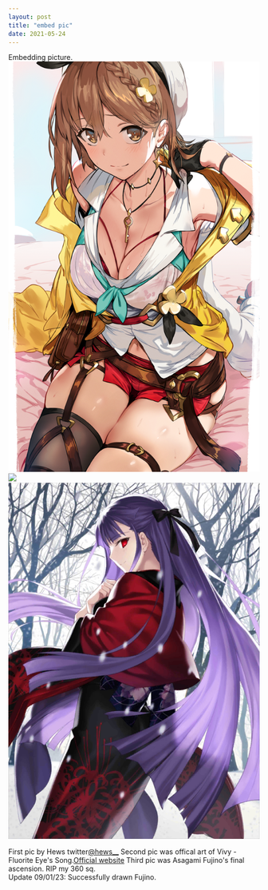 ```yaml
---
layout: post
title: "embed pic"
date: 2021-05-24
---
```

Embedding picture.<br>
<a href="#img1"><img src="/images/86921342_p0.png"></a>
<a href="#" class="lightbox" id="img1"><span style="background-image: url('/images/86921342_p0.png')"></span></a><br>
<a href="#img2"><img src="https://vivy-portal.com/assets/img/top/main/kv3_pc.jpg"></a>
<a href="#_" class="lightbox" id="img2"><span style="background-image: url('https://vivy-portal.com/assets/img/top/main/kv3_pc.jpg')"></span></a><br>
<a href="#img3"><img src="/images/Asagami Fujino_4.png"></a>
<a href="#_" class="lightbox" id="img3"><span style="background-image: url('/images/Asagami Fujino_4.png')"></span></a>
<!-- The "picture.jpg" file is located in the images folder at the root of the current web; whereas <br> is enter or line break in html
 the href="#/#_" used depend if u want closing lightbox and back to top or not if yes use the earlier1--> 
<div class="body2">
First pic by Hews twitter<a href="https://twitter.com/hews__">@hews__</a>
Second pic was offical art of Vivy -Fluorite Eye's Song.<a href="https://vivy-portal.com/">Official website</a>
Third pic was Asagami Fujino's final ascension. RIP my 360 sq.<br>
Update 09/01/23: Successfully drawn Fujino.
</div>
